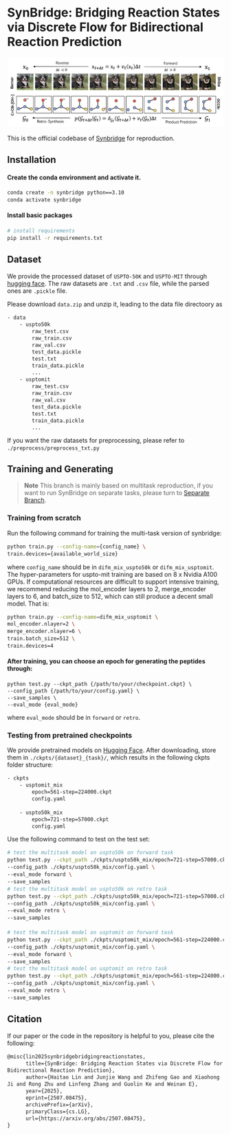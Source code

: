 # SynBridge: Bridging Reaction States via Discrete Flow for Bidirectional Reaction Prediction
<p align="center">
    <img src="temp/schematic.png" width="800" class="center" alt="PPFlow Workflow"/>
    <br/>
</p>

This is the official codebase of [Synbridge](https://arxiv.org/abs/2507.08475) for reproduction.

## Installation

#### Create the conda environment and activate it.
```bash
conda create -n synbridge python==3.10
conda activate synbridge
```
#### Install basic packages
```bash
# install requirements
pip install -r requirements.txt
```

## Dataset 
We provide the processed dataset of `USPTO-50K` and `USPTO-MIT` through [hugging face](https://huggingface.co/datasets/Delcher/synbridge-uspto).
The raw datasets are `.txt` and `.csv`  file, while the parsed ones are `.pickle` file.

Please download `data.zip` and unzip it, leading to the data file directoory as 
```
- data
    - uspto50k
        raw_test.csv
        raw_train.csv
        raw_val.csv
        test_data.pickle
        test.txt
        train_data.pickle
        ...
    - usptomit
        raw_test.csv
        raw_train.csv
        raw_val.csv
        test_data.pickle
        test.txt
        train_data.pickle
        ...
```
If you want the raw datasets for preprocessing, please refer to 
`./preprocess/preprocess_txt.py`
## Training and Generating
> **Note** This branch is mainly based on multitask reproduction, if you want to run SynBridge on separate tasks, please turn to [Separate Branch](https://github.com/EDAPINENUT/synbridge/tree/separate).
### Training from scratch
Run the following command for training the multi-task version of synbridge:

```bash
python train.py --config-name={config_name} \
train.devices={available_world_size}
```
where `config_name` should be in `difm_mix_uspto50k` or `difm_mix_usptomit`. 
The hyper-parameters for uspto-mit training are based on 8 x Nvidia A100 GPUs. If computational resources are difficult to support intensive training, we recommend reducing the mol_encoder layers to 2, merge_encoder layers to 6, and batch_size to 512, which can still produce a decent small model.
That is:

```bash
python train.py --config-name=difm_mix_usptomit \
mol_encoder.nlayer=2 \
merge_encoder.nlayer=6 \
train.batch_size=512 \
train.devices=4
```

#### After training, you can choose an epoch for generating the peptides through:

```
python test.py --ckpt_path {/path/to/your/checkpoint.ckpt} \
--config_path {/path/to/your/config.yaml} \
--save_samples \
--eval_mode {eval_mode}
```
where `eval_mode` should be in `forward` or `retro`.

### Testing from pretrained checkpoints
We provide pretrained models on [Hugging Face](https://huggingface.co/Delcher/synbridge/tree/main). After downloading, store them in `./ckpts/{dataset}_{task}/`, which results in the following ckpts folder structure:
```
- ckpts
    - usptomit_mix
        epoch=561-step=224000.ckpt
        config.yaml
        
    - uspto50k_mix
        epoch=721-step=57000.ckpt
        config.yaml
```
Use the following command to test on the test set:
```bash
# test the multitask model on uspto50k on forward task
python test.py --ckpt_path ./ckpts/uspto50k_mix/epoch=721-step=57000.ckpt \
--config_path ./ckpts/uspto50k_mix/config.yaml \
--eval_mode forward \
--save_samples 
# test the multitask model on uspto50k on retro task
python test.py --ckpt_path ./ckpts/uspto50k_mix/epoch=721-step=57000.ckpt \
--config_path ./ckpts/uspto50k_mix/config.yaml \
--eval_mode retro \
--save_samples 

# test the multitask model on usptomit on forward task
python test.py --ckpt_path ./ckpts/usptomit_mix/epoch=561-step=224000.ckpt \
--config_path ./ckpts/usptomit_mix/config.yaml \
--eval_mode forward \
--save_samples 
# test the multitask model on usptomit on retro task
python test.py --ckpt_path ./ckpts/usptomit_mix/epoch=561-step=224000.ckpt \
--config_path ./ckpts/usptomit_mix/config.yaml \
--eval_mode retro \
--save_samples 
```

## Citation
If our paper or the code in the repository is helpful to you, please cite the following:
```
@misc{lin2025synbridgebridgingreactionstates,
      title={SynBridge: Bridging Reaction States via Discrete Flow for Bidirectional Reaction Prediction}, 
      author={Haitao Lin and Junjie Wang and Zhifeng Gao and Xiaohong Ji and Rong Zhu and Linfeng Zhang and Guolin Ke and Weinan E},
      year={2025},
      eprint={2507.08475},
      archivePrefix={arXiv},
      primaryClass={cs.LG},
      url={https://arxiv.org/abs/2507.08475}, 
}
```

